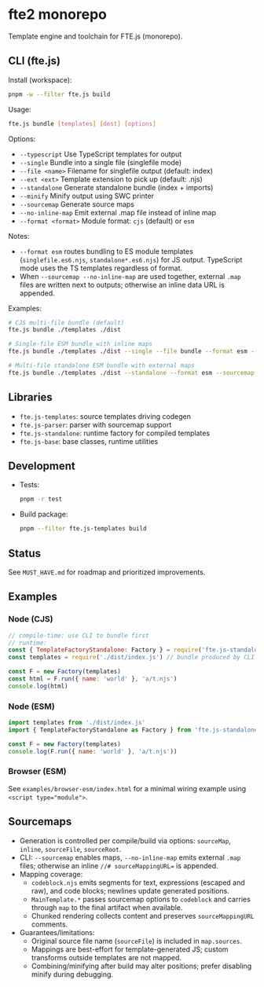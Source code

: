 # fte2 monorepo

Template engine and toolchain for FTE.js (monorepo).

## CLI (fte.js)

Install (workspace):

```bash
pnpm -w --filter fte.js build
```

Usage:

```bash
fte.js bundle [templates] [dest] [options]
```

Options:

- `--typescript`       Use TypeScript templates for output
- `--single`           Bundle into a single file (singlefile mode)
- `--file <name>`      Filename for singlefile output (default: index)
- `--ext <ext>`        Template extension to pick up (default: .njs)
- `--standalone`       Generate standalone bundle (index + imports)
- `--minify`           Minify output using SWC printer
- `--sourcemap`        Generate source maps
- `--no-inline-map`    Emit external .map file instead of inline map
- `--format <format>`  Module format: `cjs` (default) or `esm`

Notes:
- `--format esm` routes bundling to ES module templates (`singlefile.es6.njs`, `standalone*.es6.njs`) for JS output. TypeScript mode uses the TS templates regardless of format.
- When `--sourcemap --no-inline-map` are used together, external `.map` files are written next to outputs; otherwise an inline data URL is appended.

Examples:

```bash
# CJS multi-file bundle (default)
fte.js bundle ./templates ./dist

# Single-file ESM bundle with inline maps
fte.js bundle ./templates ./dist --single --file bundle --format esm --sourcemap

# Multi-file standalone ESM bundle with external maps
fte.js bundle ./templates ./dist --standalone --format esm --sourcemap --no-inline-map
```

## Libraries

- `fte.js-templates`: source templates driving codegen
- `fte.js-parser`: parser with sourcemap support
- `fte.js-standalone`: runtime factory for compiled templates
- `fte.js-base`: base classes, runtime utilities

## Development

- Tests:
  ```bash
  pnpm -r test
  ```
- Build package:
  ```bash
  pnpm --filter fte.js-templates build
  ```

## Status

See `MUST_HAVE.md` for roadmap and prioritized improvements.

## Examples

### Node (CJS)

```js
// compile-time: use CLI to bundle first
// runtime:
const { TemplateFactoryStandalone: Factory } = require('fte.js-standalone/dist/TemplateFactoryStandalone.js')
const templates = require('./dist/index.js') // bundle produced by CLI

const F = new Factory(templates)
const html = F.run({ name: 'world' }, 'a/t.njs')
console.log(html)
```

### Node (ESM)

```js
import templates from './dist/index.js'
import { TemplateFactoryStandalone as Factory } from 'fte.js-standalone/dist/TemplateFactoryStandalone.js'

const F = new Factory(templates)
console.log(F.run({ name: 'world' }, 'a/t.njs'))
```

### Browser (ESM)

See `examples/browser-esm/index.html` for a minimal wiring example using `<script type="module">`.

## Sourcemaps

- Generation is controlled per compile/build via options: `sourceMap`, `inline`, `sourceFile`, `sourceRoot`.
- CLI: `--sourcemap` enables maps, `--no-inline-map` emits external `.map` files; otherwise an inline `//# sourceMappingURL=` is appended.
- Mapping coverage:
  - `codeblock.njs` emits segments for text, expressions (escaped and raw), and code blocks; newlines update generated positions.
  - `MainTemplate.*` passes sourcemap options to `codeblock` and carries through `map` to the final artifact when available.
  - Chunked rendering collects content and preserves `sourceMappingURL` comments.
- Guarantees/limitations:
  - Original source file name (`sourceFile`) is included in `map.sources`.
  - Mappings are best-effort for template-generated JS; custom transforms outside templates are not mapped.
  - Combining/minifying after build may alter positions; prefer disabling minify during debugging.
